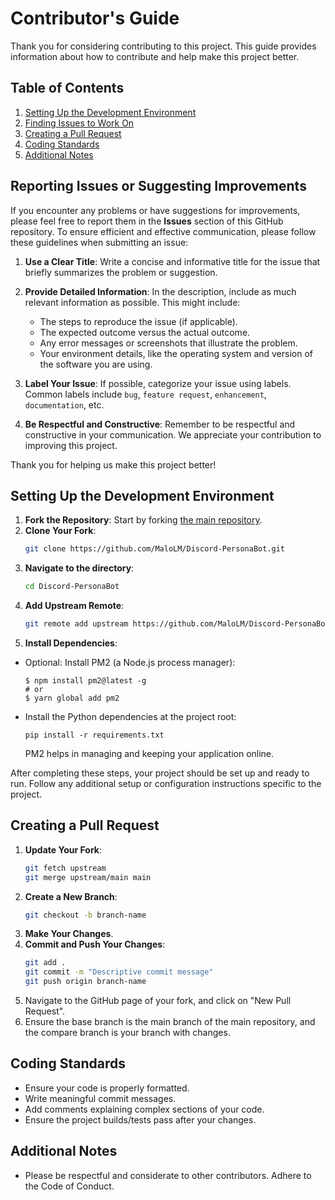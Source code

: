 # Contributor's Guide

Thank you for considering contributing to this project. This guide provides information about how to contribute and help make this project better.

## Table of Contents
1. [Setting Up the Development Environment](#setting-up-the-development-environment)
2. [Finding Issues to Work On](#finding-issues-to-work-on)
3. [Creating a Pull Request](#creating-a-pull-request)
4. [Coding Standards](#coding-standards)
5. [Additional Notes](#additional-notes)

## Reporting Issues or Suggesting Improvements

If you encounter any problems or have suggestions for improvements, please feel free to report them in the **Issues** section of this GitHub repository. To ensure efficient and effective communication, please follow these guidelines when submitting an issue:

1. **Use a Clear Title**: Write a concise and informative title for the issue that briefly summarizes the problem or suggestion.

2. **Provide Detailed Information**: In the description, include as much relevant information as possible. This might include:
   - The steps to reproduce the issue (if applicable).
   - The expected outcome versus the actual outcome.
   - Any error messages or screenshots that illustrate the problem.
   - Your environment details, like the operating system and version of the software you are using.

3. **Label Your Issue**: If possible, categorize your issue using labels. Common labels include `bug`, `feature request`, `enhancement`, `documentation`, etc.

4. **Be Respectful and Constructive**: Remember to be respectful and constructive in your communication. We appreciate your contribution to improving this project.

Thank you for helping us make this project better!


## Setting Up the Development Environment

1. **Fork the Repository**: Start by forking [the main repository](https://github.com/MaloLM/Discord-PersonaBot.git).
2. **Clone Your Fork**:
   ```bash
   git clone https://github.com/MaloLM/Discord-PersonaBot.git
   ```
3. **Navigate to the directory**:
   ```bash
   cd Discord-PersonaBot
   ```
4. **Add Upstream Remote**:
   ```bash
   git remote add upstream https://github.com/MaloLM/Discord-PersonaBot.git
   ```
5. **Install Dependencies**:

- Optional: Install PM2 (a Node.js process manager):

  ```
  $ npm install pm2@latest -g
  # or
  $ yarn global add pm2
  ```
- Install the Python dependencies at the project root:

   ```
   pip install -r requirements.txt
   ```

  PM2 helps in managing and keeping your application online.

After completing these steps, your project should be set up and ready to run. Follow any additional setup or configuration instructions specific to the project.



## Creating a Pull Request

1. **Update Your Fork**:
   ```bash
   git fetch upstream
   git merge upstream/main main
   ```
2. **Create a New Branch**:
   ```bash
   git checkout -b branch-name
   ```
3. **Make Your Changes**.
4. **Commit and Push Your Changes**:
   ```bash
   git add .
   git commit -m "Descriptive commit message"
   git push origin branch-name
   ```
5. Navigate to the GitHub page of your fork, and click on "New Pull Request".
6. Ensure the base branch is the main branch of the main repository, and the compare branch is your branch with changes.

## Coding Standards

- Ensure your code is properly formatted.
- Write meaningful commit messages.
- Add comments explaining complex sections of your code.
- Ensure the project builds/tests pass after your changes.

## Additional Notes

- Please be respectful and considerate to other contributors. Adhere to the Code of Conduct.
